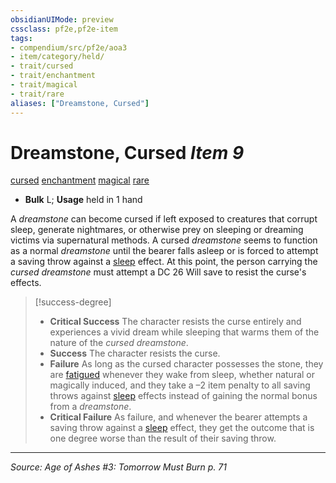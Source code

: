 ```yaml
---
obsidianUIMode: preview
cssclass: pf2e,pf2e-item
tags:
- compendium/src/pf2e/aoa3
- item/category/held/
- trait/cursed
- trait/enchantment
- trait/magical
- trait/rare
aliases: ["Dreamstone, Cursed"]
---
```

# Dreamstone, Cursed *Item 9*  
[cursed](cursed-gmg.md "Cursed Item Trait")  [enchantment](enchantment.md "Enchantment School Trait")  [magical](magical.md "Magical Item Trait")  [rare](rare.md "Rare Rarity Trait")  

- **Bulk** L; **Usage** held in 1 hand

A _dreamstone_ can become cursed if left exposed to creatures that corrupt sleep, generate nightmares, or otherwise prey on sleeping or dreaming victims via supernatural methods. A cursed _dreamstone_ seems to function as a normal _dreamstone_ until the bearer falls asleep or is forced to attempt a saving throw against a [sleep](Reference/Rules/Traits/sleep.md "Sleep Effect Trait") effect. At this point, the person carrying the _cursed dreamstone_ must attempt a DC 26 Will save to resist the curse's effects.

> [!success-degree] 
> - **Critical Success** The character resists the curse entirely and experiences a vivid dream while sleeping that warms them of the nature of the _cursed dreamstone_.
> - **Success** The character resists the curse.
> - **Failure** As long as the cursed character possesses the stone, they are [fatigued](conditions.md#Fatigued) whenever they wake from sleep, whether natural or magically induced, and they take a –2 item penalty to all saving throws against [sleep](Reference/Rules/Traits/sleep.md "Sleep Effect Trait") effects instead of gaining the normal bonus from a _dreamstone_.
> - **Critical Failure** As failure, and whenever the bearer attempts a saving throw against a [sleep](Reference/Rules/Traits/sleep.md "Sleep Effect Trait") effect, they get the outcome that is one degree worse than the result of their saving throw.


---
*Source: Age of Ashes #3: Tomorrow Must Burn p. 71*